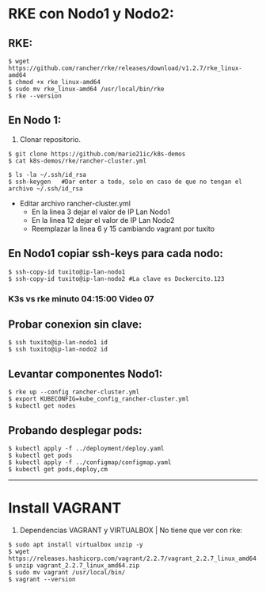 # RKE con Nodo1 y Nodo2:

## RKE:

```
$ wget https://github.com/rancher/rke/releases/download/v1.2.7/rke_linux-amd64 
$ chmod +x rke_linux-amd64
$ sudo mv rke_linux-amd64 /usr/local/bin/rke
$ rke --version
```

## En Nodo 1:

1. Clonar repositorio.

```console
$ git clone https://github.com/mario21ic/k8s-demos
$ cat k8s-demos/rke/rancher-cluster.yml
```

```console
$ ls -la ~/.ssh/id_rsa
$ ssh-keygen   #Dar enter a todo, solo en caso de que no tengan el archivo ~/.ssh/id_rsa
```

- Editar archivo rancher-cluster.yml
    - En la linea 3 dejar el valor de IP Lan Nodo1
    - En la linea 12 dejar el valor de IP Lan Nodo2
    - Reemplazar la linea 6 y 15 cambiando vagrant por tuxito

## En Nodo1 copiar ssh-keys para cada nodo:

```console
$ ssh-copy-id tuxito@ip-lan-nodo1
$ ssh-copy-id tuxito@ip-lan-nodo2 #La clave es Dockercito.123
```

### K3s vs rke minuto 04:15:00 Video 07

## Probar conexion sin clave:

```console
$ ssh tuxito@ip-lan-nodo1 id
$ ssh tuxito@ip-lan-nodo2 id
```

## Levantar componentes Nodo1:

```console
$ rke up --config rancher-cluster.yml 
$ export KUBECONFIG=kube_config_rancher-cluster.yml
$ kubectl get nodes
```

## Probando desplegar pods:

```console
$ kubectl apply -f ../deployment/deploy.yaml
$ kubectl get pods
$ kubectl apply -f ../configmap/configmap.yaml
$ kubectl get pods,deploy,cm
```

******

# Install VAGRANT

1. Dependencias VAGRANT y VIRTUALBOX | No tiene que ver con rke:

```console
$ sudo apt install virtualbox unzip -y
$ wget https://releases.hashicorp.com/vagrant/2.2.7/vagrant_2.2.7_linux_amd64.zip 
$ unzip vagrant_2.2.7_linux_amd64.zip 
$ sudo mv vagrant /usr/local/bin/
$ vagrant --version
```
